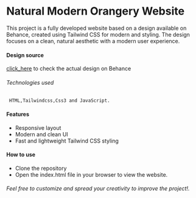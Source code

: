 # Natural Modern Orangery Website

This project is a fully developed website based on a design available on Behance, created using Tailwind CSS for modern and styling. The design focuses on a clean, natural aesthetic with a modern user experience.

#### Design source
[click_here](https://www.behance.net/gallery/206952759/Natural-Modern-Orangery-Website-UXUI-design?tracking_source=search_projects|modern+website+design&l=2) to check the actual design on Behance

###### Technologies used
     HTML,Tailwindcss,Css3 and JavaScript.

#### Features

   * Responsive layout
   * Modern and clean UI
   * Fast and lightweight Tailwind CSS styling

#### How to use
 * Clone the repository
 * Open the index.html file in your browser to view the website.

 ###### Feel free to customize and spread your creativity to improve the project!.